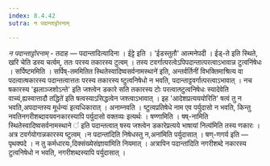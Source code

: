 ```yaml
---
index: 8.4.42
sutra: न पदान्ताट्टोरनाम्

---
```

_न पदान्ताट्टोरनाम्_ - तदाह — पदान्तादित्यादिना । ईट्टे इति । 'ईडस्तुतौ' आत्मनेपदी । ईड्-ते इति स्थिते, खरि चेति डस्य चर्त्वम्, ततः परस्य तकारस्य टुत्वम् । तस्य टवर्गात्परत्वेऽपिपदान्तात्परत्वाऽभावान्न टुत्वनिंषेधः । सर्पिष्टममिति । सर्पिष्-तममितित स्थितेस्वादिष्वसर्वनामस्थाने॑ इति, अन्तर्वर्तिनीं विभक्तिमाश्रित्य वा पदत्वात्षकारस्य पदान्तत्वात्ततः परस्य तकारस्य ष्टुत्वनिषेधो न भवति, पदान्ताट्टवर्गात्परत्वाऽभावात् । नच षकारस्य 'झलाञ्जशोऽन्ते' इति जश्त्वेन डकारे सति तकारस्य टोः परत्वात्ष्टुत्वनिषेधः स्यादेवेति वाच्यं,ह्यस्वात्तादौ तद्धिते॑ इति षत्वस्याऽसिद्धत्वेन जश्त्वाऽभावात् । इह 'आदेशप्रत्यययोरिति' षत्वं तु न भवति,अपदान्तस्य मूर्धन्यः॑ इत्यधिकारात् । अनाम्नवति । ष्टुत्वप्रतिषेधे नाम एव पर्युदासो न भवति, किन्तु नवतिनगरीशब्दावयवनकारस्यापि पर्युदासो वक्तव्यः इत्यर्थः । षण्णामिति । षष्-नामिति स्थितेस्वादिष्वसर्वनामस्थाने ॑ इति पदान्तत्वात् षस्य जश्त्वेन डकारेप्रत्यये भाषायां नित्य॑मिति तस्य णकारः । अत्र टवर्गयोगान्नकारस्य ष्टुत्वम् ।न पदान्ता॑दिति निषेधस्तु न,अना॑मिति पर्युदासात् । षण्-णगर्य इति — पृथक्पदे । न तु कर्मधारयः,दिक्संख्येसंज्ञाया॑मिति नियमात् । अत्रापिन पदान्ता॑दिति नगरीशब्दे नकारस्य टुत्वनिषेधो न भवति, नगरीशब्दस्यापि पर्युदासात् । 